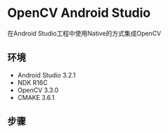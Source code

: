 # OpenCV Android Studio
在Android Studio工程中使用Native的方式集成OpenCV
## 环境
- Android Studio 3.2.1
- NDK R16C
- OpenCV 3.3.0
- CMAKE 3.6.1
## 步骤
